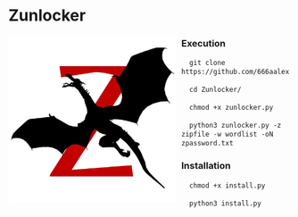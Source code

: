 # Zunlocker

<p align="center">
<img src="Media/Zunlocker.png"
	alt="Zunlocker icon"
	width="300"
	style="float: left; margin-right: 10px;" />
</p>

### Execution

```
  git clone https://github.com/666aalexx/Zunlocker.git
  
  cd Zunlocker/
  
  chmod +x zunlocker.py
  
  python3 zunlocker.py -z zipfile -w wordlist -oN zpassword.txt
```

### Installation
```
  chmod +x install.py

  python3 install.py
```
